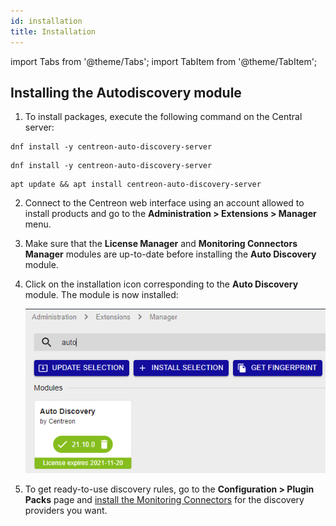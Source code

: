 ```yaml
---
id: installation
title: Installation
---
```

import Tabs from '@theme/Tabs';
import TabItem from '@theme/TabItem';

## Installing the Autodiscovery module

1. To install packages, execute the following command on the Central server:

<Tabs groupId="sync">
<TabItem value="Alma / RHEL / Oracle Linux 8" label="Alma / RHEL / Oracle Linux 8">

``` shell
dnf install -y centreon-auto-discovery-server
```

</TabItem>
<TabItem value="Alma / RHEL / Oracle Linux 9" label="Alma / RHEL / Oracle Linux 9">

``` shell
dnf install -y centreon-auto-discovery-server
```

</TabItem>
<TabItem value="Debian 11" label="Debian 11">

``` shell
apt update && apt install centreon-auto-discovery-server
```

</TabItem>
</Tabs>

2. Connect to the Centreon web interface using an account allowed to install
products and go to the **Administration > Extensions > Manager** menu.

3. Make sure that the **License Manager** and **Monitoring Connectors Manager** modules are
 up-to-date before installing the **Auto Discovery** module.

4. Click on the installation icon corresponding to the **Auto Discovery** module.
    The module is now installed:

    ![image](../../assets/monitoring/discovery/install-after.png)

5. To get ready-to-use discovery rules, go to the **Configuration > Plugin
Packs** page and [install the Monitoring Connectors](../pluginpacks.md#pack-installation) for the 
discovery providers you want.

